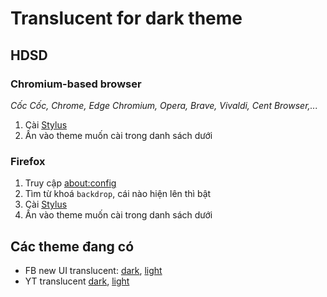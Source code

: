 # Translucent for dark theme
## HDSD
### Chromium-based browser
*Cốc Cốc, Chrome, Edge Chromium, Opera, Brave, Vivaldi, Cent Browser,...*
  1. Cài [Stylus](https://chrome.google.com/webstore/detail/stylus/clngdbkpkpeebahjckkjfobafhncgmne)
  2. Ấn vào theme muốn cài trong danh sách dưới

### Firefox
  1. Truy cập [about:config](about:config)
  2. Tìm từ khoá `backdrop`, cái nào hiện lên thì bật
  3. Cài [Stylus](https://addons.mozilla.org/vi/firefox/addon/styl-us/)
  4. Ấn vào theme muốn cài trong danh sách dưới

## Các theme đang có
- FB new UI translucent: [dark](https://raw.githubusercontent.com/DELNEGEND/UserCSS/dist/fb/dark.user.css), [light](https://raw.githubusercontent.com/DELNEGEND/UserCSS/dist/fb/light.user.css)
- YT translucent [dark](https://raw.githubusercontent.com/DELNEGEND/UserCSS/dist/yt/dark.user.css), [light](https://raw.githubusercontent.com/DELNEGEND/UserCSS/dist/yt/light.user.css)